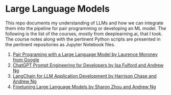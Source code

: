# Large Language Models 
 
This repo documents my understanding of LLMs and how we can integrate them into the pipeline for pair programming or developing an ML model. The following is the list of the courses, mostly from deeplearning.ai, that I took. The course notes along with the pertinent Python scripts are presented in the pertinent repositories as Jupyter Notebook files. 


1. <a href="https://github.com/DanialArab/LLM/tree/main/Pair%20programming%20with%20an%20LLM">Pair Programing with a Large Language Model by Laurence Moroney from Google</a>
2. <a href="https://github.com/DanialArab/LLMs/blob/main/ChatGPT%20Prompt%20Engineering%20for%20Developers%20/readme.md">ChatGPT Prompt Engineering for Developers by Isa Fulford and Andrew Ng</a>
3. <a href="https://github.com/DanialArab/LLMs/tree/main/LangChain%20for%20LLM%20Application%20Development">LangChain for LLM Application Development by Harrison Chase and Andrew Ng</a>
4. <a href="https://github.com/DanialArab/LLMs/tree/main/Finetuning%20Large%20Language%20Models">Finetuning Large Language Models by Sharon Zhou and Andrew Ng</a>

